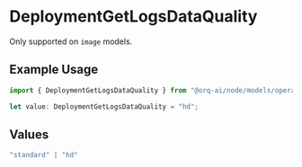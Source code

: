 # DeploymentGetLogsDataQuality

Only supported on `image` models.

## Example Usage

```typescript
import { DeploymentGetLogsDataQuality } from "@orq-ai/node/models/operations";

let value: DeploymentGetLogsDataQuality = "hd";
```

## Values

```typescript
"standard" | "hd"
```